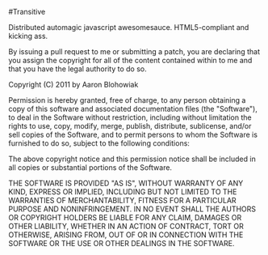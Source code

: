#Transitive

Distributed automagic javascript awesomesauce.  HTML5-compliant and kicking ass.

By issuing a pull request to me or submitting a patch, you are declaring that you assign the copyright for all of the content contained within to me and that you have the legal authority to do so.

Copyright (C) 2011 by Aaron Blohowiak

Permission is hereby granted, free of charge, to any person obtaining a copy of this software and associated documentation files (the "Software"), to deal in the Software without restriction, including without limitation the rights to use, copy, modify, merge, publish, distribute, sublicense, and/or sell copies of the Software, and to permit persons to whom the Software is furnished to do so, subject to the following conditions:

The above copyright notice and this permission notice shall be included in all copies or substantial portions of the Software.

THE SOFTWARE IS PROVIDED "AS IS", WITHOUT WARRANTY OF ANY KIND, EXPRESS OR IMPLIED, INCLUDING BUT NOT LIMITED TO THE WARRANTIES OF MERCHANTABILITY, FITNESS FOR A PARTICULAR PURPOSE AND NONINFRINGEMENT. IN NO EVENT SHALL THE AUTHORS OR COPYRIGHT HOLDERS BE LIABLE FOR ANY CLAIM, DAMAGES OR OTHER LIABILITY, WHETHER IN AN ACTION OF CONTRACT, TORT OR OTHERWISE, ARISING FROM, OUT OF OR IN CONNECTION WITH THE SOFTWARE OR THE USE OR OTHER DEALINGS IN THE SOFTWARE.